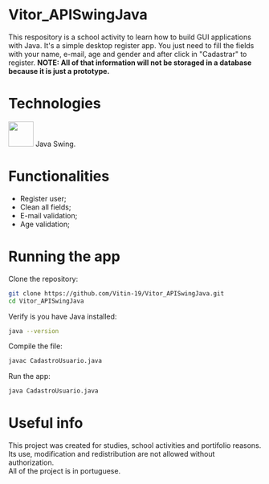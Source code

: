 # Vitor_APISwingJava

This respository is a school activity to learn how to build GUI applications with Java. It's a simple desktop register app. You just need to fill the fields with your name, e-mail, age and gender and after click in "Cadastrar" to register. <B>NOTE: All of that information will not be storaged in a database because it is just a prototype.</B>

# Technologies

<img src="https://cdn.jsdelivr.net/gh/devicons/devicon/icons/java/java-original.svg" width="50" height="50"/> Java Swing.

# Functionalities

<ul>
    <li>Register user;
    <li>Clean all fields;
    <li>E-mail validation;
    <li>Age validation;
</ul>

# Running the app

Clone the repository:
```bash
git clone https://github.com/Vitin-19/Vitor_APISwingJava.git
cd Vitor_APISwingJava
```

Verify is you have Java installed:
```bash
java --version
```

Compile the file:
```bash
javac CadastroUsuario.java
```

Run the app:
```bash
java CadastroUsuario.java
```

# Useful info

This project was created for studies, school activities and portifolio reasons. Its use, modification and redistribution are not allowed without authorization.<br>
All of the project is in portuguese.



